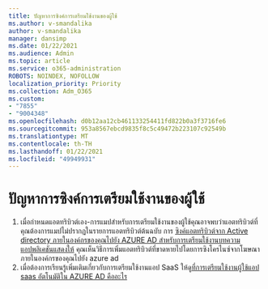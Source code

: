 ```yaml
---
title: ปัญหาการซิงค์การเตรียมใช้งานของผู้ใช้
ms.author: v-smandalika
author: v-smandalika
manager: dansimp
ms.date: 01/22/2021
ms.audience: Admin
ms.topic: article
ms.service: o365-administration
ROBOTS: NOINDEX, NOFOLLOW
localization_priority: Priority
ms.collection: Adm_O365
ms.custom:
- "7855"
- "9004348"
ms.openlocfilehash: d0b12aa12cb461133254411fd822b0a3f3716fe6
ms.sourcegitcommit: 953a8567ebcd9835f8c5c49472b223107c92549b
ms.translationtype: MT
ms.contentlocale: th-TH
ms.lasthandoff: 01/22/2021
ms.locfileid: "49949931"
---
```

# <a name="user-provisioning-sync-issues"></a>ปัญหาการซิงค์การเตรียมใช้งานของผู้ใช้

1. เมื่อกำหนดแอตทริบิวต์เอง-การแมปสำหรับการเตรียมใช้งานของผู้ใช้คุณอาจพบว่าแอตทริบิวต์ที่คุณต้องการแมปไม่ปรากฏในรายการแอตทริบิวต์ต้นฉบับ การ [ซิงค์แอตทริบิวต์จาก Active directory ภายในองค์กรของคุณไปยัง AZURE AD สำหรับการเตรียมใช้งานบทความแอปพลิเคชันแสดงให้](https://docs.microsoft.com/azure/active-directory/app-provisioning/user-provisioning-sync-attributes-for-mapping) คุณเห็นวิธีการเพิ่มแอตทริบิวต์ที่ขาดหายไปโดยการซิงโครไนซ์จากโฆษณาภายในองค์กรของคุณไปยัง azure ad
2. เมื่อต้องการเรียนรู้เพิ่มเติมเกี่ยวกับการเตรียมใช้งานแอป SaaS ให้ดู[ที่การเตรียมใช้งานผู้ใช้แอป saas อัตโนมัติใน AZURE AD คืออะไร](https://docs.microsoft.com/azure/active-directory/app-provisioning/user-provisioning)
